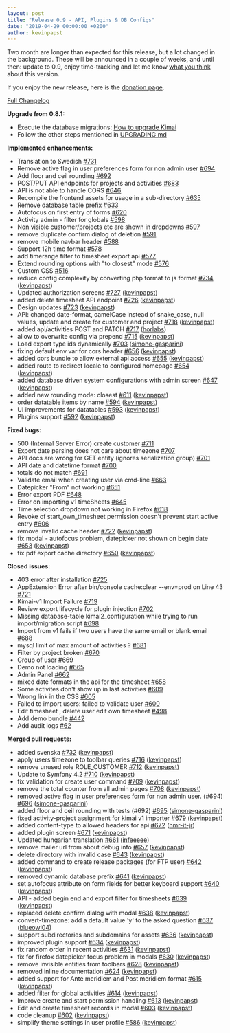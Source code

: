 ```yaml
---
layout: post
title: "Release 0.9 - API, Plugins & DB Configs"
date: "2019-04-29 00:00:00 +0200"
author: kevinpapst
---
```


Two month are longer than expected for this release, but a lot changed in the background. These will be announced in a 
couple of weeks, and until then: update to 0.9, enjoy time-tracking and let me know [what you think](https://github.com/kevinpapst/kimai2/issues) about this version.

If you enjoy the new release, here is the [donation page](https://www.kimai.org/donate/). 

[Full Changelog](https://github.com/kevinpapst/kimai2/compare/0.8.1..0.9)

**Upgrade from 0.8.1:**

- Execute the database migrations: [How to upgrade Kimai](https://github.com/kevinpapst/kimai2/blob/master/UPGRADING.md)
- Follow the other steps mentioned in [UPGRADING.md](https://github.com/kevinpapst/kimai2/blob/master/UPGRADING.md)

**Implemented enhancements:**

- Translation to Swedish [\#731](https://github.com/kevinpapst/kimai2/issues/731)
- Remove active flag in user preferences form for non admin user [\#694](https://github.com/kevinpapst/kimai2/issues/694)
- Add floor and ceil rounding [\#692](https://github.com/kevinpapst/kimai2/issues/692)
- POST/PUT API endpoints for projects and activities [\#683](https://github.com/kevinpapst/kimai2/issues/683)
- API is not able to handle CORS [\#646](https://github.com/kevinpapst/kimai2/issues/646)
- Recompile the frontend assets for usage in a sub-directory [\#635](https://github.com/kevinpapst/kimai2/issues/635)
- Remove database table prefix [\#633](https://github.com/kevinpapst/kimai2/issues/633)
- Autofocus on first entry of forms [\#620](https://github.com/kevinpapst/kimai2/issues/620)
- Activity admin - filter for globals [\#598](https://github.com/kevinpapst/kimai2/issues/598)
- Non visible customer/projects etc are shown in dropdowns [\#597](https://github.com/kevinpapst/kimai2/issues/597)
- remove duplicate confirm dialog of deletion [\#591](https://github.com/kevinpapst/kimai2/issues/591)
- remove mobile navbar header [\#588](https://github.com/kevinpapst/kimai2/issues/588)
- Support 12h time format [\#578](https://github.com/kevinpapst/kimai2/issues/578)
- add timerange filter to timesheet export api [\#577](https://github.com/kevinpapst/kimai2/issues/577)
- Extend rounding options with "to closest" mode [\#576](https://github.com/kevinpapst/kimai2/issues/576)
- Custom CSS [\#516](https://github.com/kevinpapst/kimai2/issues/516)
- reduce config complexity by converting php format to js format [\#734](https://github.com/kevinpapst/kimai2/pull/734) ([kevinpapst](https://github.com/kevinpapst))
- Updated authorization screens [\#727](https://github.com/kevinpapst/kimai2/pull/727) ([kevinpapst](https://github.com/kevinpapst))
- added delete timesheet API endpoint [\#726](https://github.com/kevinpapst/kimai2/pull/726) ([kevinpapst](https://github.com/kevinpapst))
- Design updates [\#723](https://github.com/kevinpapst/kimai2/pull/723) ([kevinpapst](https://github.com/kevinpapst))
- API: changed date-format, camelCase instead of snake\_case, null values, update and create for customer and project [\#718](https://github.com/kevinpapst/kimai2/pull/718) ([kevinpapst](https://github.com/kevinpapst))
- added api/activities POST and PATCH [\#717](https://github.com/kevinpapst/kimai2/pull/717) ([horlabs](https://github.com/horlabs))
- allow to overwrite config via prepend [\#715](https://github.com/kevinpapst/kimai2/pull/715) ([kevinpapst](https://github.com/kevinpapst))
- Load export type ids dynamically [\#703](https://github.com/kevinpapst/kimai2/pull/703) ([simone-gasparini](https://github.com/simone-gasparini))
- fixing default env var for cors header [\#656](https://github.com/kevinpapst/kimai2/pull/656) ([kevinpapst](https://github.com/kevinpapst))
- added cors bundle to allow external api access [\#655](https://github.com/kevinpapst/kimai2/pull/655) ([kevinpapst](https://github.com/kevinpapst))
- added route to redirect locale to configured homepage [\#654](https://github.com/kevinpapst/kimai2/pull/654) ([kevinpapst](https://github.com/kevinpapst))
-  added database driven system configurations with admin screen [\#647](https://github.com/kevinpapst/kimai2/pull/647) ([kevinpapst](https://github.com/kevinpapst))
- added new rounding mode: closest [\#611](https://github.com/kevinpapst/kimai2/pull/611) ([kevinpapst](https://github.com/kevinpapst))
- order datatable items by name [\#594](https://github.com/kevinpapst/kimai2/pull/594) ([kevinpapst](https://github.com/kevinpapst))
- UI improvements for datatables [\#593](https://github.com/kevinpapst/kimai2/pull/593) ([kevinpapst](https://github.com/kevinpapst))
- Plugins support [\#592](https://github.com/kevinpapst/kimai2/pull/592) ([kevinpapst](https://github.com/kevinpapst))

**Fixed bugs:**

- 500 \(Internal Server Error\) create customer [\#711](https://github.com/kevinpapst/kimai2/issues/711)
- Export date parsing does not care about timezone [\#707](https://github.com/kevinpapst/kimai2/issues/707)
- API docs are wrong for GET entity \(ignores serialization group\) [\#701](https://github.com/kevinpapst/kimai2/issues/701)
- API date and datetime format [\#700](https://github.com/kevinpapst/kimai2/issues/700)
- totals do not match [\#691](https://github.com/kevinpapst/kimai2/issues/691)
- Validate email when creating user via cmd-line [\#663](https://github.com/kevinpapst/kimai2/issues/663)
- Datepicker "From" not working [\#651](https://github.com/kevinpapst/kimai2/issues/651)
- Error export PDF [\#648](https://github.com/kevinpapst/kimai2/issues/648)
- Error on importing v1 timeSheets [\#645](https://github.com/kevinpapst/kimai2/issues/645)
- Time selection dropdown not working in Firefox [\#618](https://github.com/kevinpapst/kimai2/issues/618)
- Revoke of start\_own\_timesheet permission doesn't prevent start active entry [\#606](https://github.com/kevinpapst/kimai2/issues/606)
- remove invalid cache header [\#722](https://github.com/kevinpapst/kimai2/pull/722) ([kevinpapst](https://github.com/kevinpapst))
- fix modal - autofocus problem, datepicker not shown on begin date [\#653](https://github.com/kevinpapst/kimai2/pull/653) ([kevinpapst](https://github.com/kevinpapst))
- fix pdf export cache directory [\#650](https://github.com/kevinpapst/kimai2/pull/650) ([kevinpapst](https://github.com/kevinpapst))

**Closed issues:**

- 403 error after installation [\#725](https://github.com/kevinpapst/kimai2/issues/725)
- AppExtension Error after bin/console cache:clear --env=prod on Line 43 [\#721](https://github.com/kevinpapst/kimai2/issues/721)
- Kimai-v1 Import Failure [\#719](https://github.com/kevinpapst/kimai2/issues/719)
- Review export lifecycle for plugin injection [\#702](https://github.com/kevinpapst/kimai2/issues/702)
- Missing database-table kimai2\_configuration while trying to run import/migration script [\#698](https://github.com/kevinpapst/kimai2/issues/698)
- Import from v1 fails if two users have the same email or blank email [\#688](https://github.com/kevinpapst/kimai2/issues/688)
- mysql limit of max amount of activities ? [\#681](https://github.com/kevinpapst/kimai2/issues/681)
- Filter by project broken [\#670](https://github.com/kevinpapst/kimai2/issues/670)
- Group of user [\#669](https://github.com/kevinpapst/kimai2/issues/669)
- Demo not loading [\#665](https://github.com/kevinpapst/kimai2/issues/665)
- Admin Panel [\#662](https://github.com/kevinpapst/kimai2/issues/662)
- mixed date formats in the api for the timesheet [\#658](https://github.com/kevinpapst/kimai2/issues/658)
- Some activites don't show up in last activities [\#609](https://github.com/kevinpapst/kimai2/issues/609)
- Wrong link in the CSS [\#605](https://github.com/kevinpapst/kimai2/issues/605)
- Failed to import users: failed to validate user [\#600](https://github.com/kevinpapst/kimai2/issues/600)
- Edit timesheet , delete user edit own timesheet [\#498](https://github.com/kevinpapst/kimai2/issues/498)
- Add demo bundle [\#442](https://github.com/kevinpapst/kimai2/issues/442)
- Add audit logs [\#62](https://github.com/kevinpapst/kimai2/issues/62)

**Merged pull requests:**

- added svenska [\#732](https://github.com/kevinpapst/kimai2/pull/732) ([kevinpapst](https://github.com/kevinpapst))
- apply users timezone to toolbar queries [\#716](https://github.com/kevinpapst/kimai2/pull/716) ([kevinpapst](https://github.com/kevinpapst))
- remove unused role ROLE\_CUSTOMER [\#712](https://github.com/kevinpapst/kimai2/pull/712) ([kevinpapst](https://github.com/kevinpapst))
- Update to Symfony 4.2 [\#710](https://github.com/kevinpapst/kimai2/pull/710) ([kevinpapst](https://github.com/kevinpapst))
- fix validation for create user command [\#709](https://github.com/kevinpapst/kimai2/pull/709) ([kevinpapst](https://github.com/kevinpapst))
- remove the total counter from all admin pages [\#708](https://github.com/kevinpapst/kimai2/pull/708) ([kevinpapst](https://github.com/kevinpapst))
- removed active flag in user preferences form for non admin user. \(\#694\) [\#696](https://github.com/kevinpapst/kimai2/pull/696) ([simone-gasparini](https://github.com/simone-gasparini))
- added floor and ceil rounding with tests \(\#692\) [\#695](https://github.com/kevinpapst/kimai2/pull/695) ([simone-gasparini](https://github.com/simone-gasparini))
- fixed activity-project assignment for kimai v1 importer [\#679](https://github.com/kevinpapst/kimai2/pull/679) ([kevinpapst](https://github.com/kevinpapst))
- added content-type to allowed headers for api [\#672](https://github.com/kevinpapst/kimai2/pull/672) ([hmr-it-jr](https://github.com/hmr-it-jr))
- added plugin screen [\#671](https://github.com/kevinpapst/kimai2/pull/671) ([kevinpapst](https://github.com/kevinpapst))
- Updated hungarian translation [\#661](https://github.com/kevinpapst/kimai2/pull/661) ([infeeeee](https://github.com/infeeeee))
- remove mailer url from about debug info [\#657](https://github.com/kevinpapst/kimai2/pull/657) ([kevinpapst](https://github.com/kevinpapst))
- delete directory with invalid case [\#643](https://github.com/kevinpapst/kimai2/pull/643) ([kevinpapst](https://github.com/kevinpapst))
- added command to create release packages \(for FTP user\) [\#642](https://github.com/kevinpapst/kimai2/pull/642) ([kevinpapst](https://github.com/kevinpapst))
- removed dynamic database prefix [\#641](https://github.com/kevinpapst/kimai2/pull/641) ([kevinpapst](https://github.com/kevinpapst))
- set autofocus attribute on form fields for better keyboard support [\#640](https://github.com/kevinpapst/kimai2/pull/640) ([kevinpapst](https://github.com/kevinpapst))
- API - added begin end and export filter for timesheets [\#639](https://github.com/kevinpapst/kimai2/pull/639) ([kevinpapst](https://github.com/kevinpapst))
- replaced delete confirm dialog with modal [\#638](https://github.com/kevinpapst/kimai2/pull/638) ([kevinpapst](https://github.com/kevinpapst))
- convert-timezone: add a default value 'y' to the asked question [\#637](https://github.com/kevinpapst/kimai2/pull/637) ([blueowl04](https://github.com/blueowl04))
- support subdirectories and subdomains for assets [\#636](https://github.com/kevinpapst/kimai2/pull/636) ([kevinpapst](https://github.com/kevinpapst))
- improved plugin support [\#634](https://github.com/kevinpapst/kimai2/pull/634) ([kevinpapst](https://github.com/kevinpapst))
- fix random order in recent activities [\#631](https://github.com/kevinpapst/kimai2/pull/631) ([kevinpapst](https://github.com/kevinpapst))
- fix for firefox datepicker focus problem in modals [\#630](https://github.com/kevinpapst/kimai2/pull/630) ([kevinpapst](https://github.com/kevinpapst))
- remove invisible entities from toolbars [\#628](https://github.com/kevinpapst/kimai2/pull/628) ([kevinpapst](https://github.com/kevinpapst))
- removed inline documentation [\#624](https://github.com/kevinpapst/kimai2/pull/624) ([kevinpapst](https://github.com/kevinpapst))
- added support for Ante meridiem and Post meridiem format [\#615](https://github.com/kevinpapst/kimai2/pull/615) ([kevinpapst](https://github.com/kevinpapst))
- added filter for global activities [\#614](https://github.com/kevinpapst/kimai2/pull/614) ([kevinpapst](https://github.com/kevinpapst))
- Improve create and start permission handling [\#613](https://github.com/kevinpapst/kimai2/pull/613) ([kevinpapst](https://github.com/kevinpapst))
- Edit and create timesheet records in modal [\#603](https://github.com/kevinpapst/kimai2/pull/603) ([kevinpapst](https://github.com/kevinpapst))
- code cleanup [\#602](https://github.com/kevinpapst/kimai2/pull/602) ([kevinpapst](https://github.com/kevinpapst))
- simplify theme settings in user profile [\#586](https://github.com/kevinpapst/kimai2/pull/586) ([kevinpapst](https://github.com/kevinpapst))


